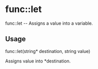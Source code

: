 # func::let
func::let -- Assigns a value into a variable.

## Usage
  func::let(string* destination, string value)

Assigns value into *destination.
